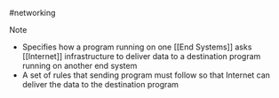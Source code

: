 #networking 
>[!note]
> - Specifies how a program running on one [[End Systems]] asks [[Internet]] infrastructure to deliver data to a destination program running on another end system
> - A set of rules that sending program must follow so that Internet can deliver the data to the destination program